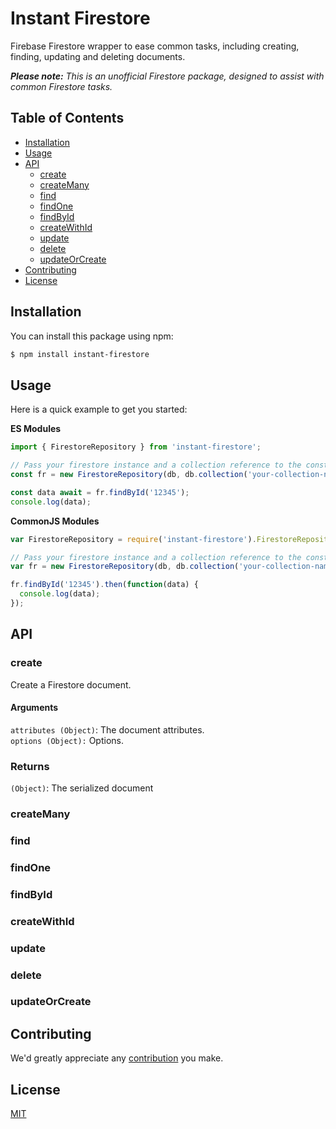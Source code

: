 # Instant Firestore

Firebase Firestore wrapper to ease common tasks, including creating, finding, updating and deleting documents.

_**Please note:** This is an unofficial Firestore package, designed to assist with common Firestore tasks._

## Table of Contents

- [Installation](#installation)
- [Usage](#usage)
- [API](#api)
  - [create](#create)
  - [createMany](#createMany)
  - [find](#find)
  - [findOne](#findOne)
  - [findById](#findById)
  - [createWithId](#createWithId)
  - [update](#update)
  - [delete](#delete)
  - [updateOrCreate](#updateOrCreate)
- [Contributing](#contributing)
- [License](#license)

## Installation

You can install this package using npm:

```bash
$ npm install instant-firestore
```

## Usage

Here is a quick example to get you started:

**ES Modules**

```javascript
import { FirestoreRepository } from 'instant-firestore';

// Pass your firestore instance and a collection reference to the constructor
const fr = new FirestoreRepository(db, db.collection('your-collection-name'));

const data await = fr.findById('12345');
console.log(data);
```

**CommonJS Modules**

```javascript
var FirestoreRepository = require('instant-firestore').FirestoreRepository;

// Pass your firestore instance and a collection reference to the constructor
var fr = new FirestoreRepository(db, db.collection('your-collection-name'));

fr.findById('12345').then(function(data) {
  console.log(data);
});
```

## API

### create

Create a Firestore document.

#### Arguments

`attributes (Object)`: The document attributes.\
`options (Object):` Options.

### Returns

`(Object)`: The serialized document

### createMany

### find

### findOne

### findById

### createWithId

### update

### delete

### updateOrCreate

## Contributing

We'd greatly appreciate any [contribution](CONTRIBUTING.md) you make.

## License

[MIT](LICENSE)
